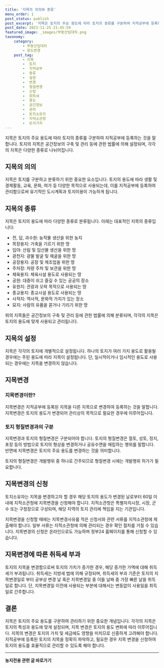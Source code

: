 ```yaml
---
title: '지목의 의의와 종류'
menu_order: 1
post_status: publish
post_excerpt: '지목은 토지의 주요 용도에 따라 토지의 종류를 구분하여 지적공부에 등록하는 것을 말합니다. 토지의 지목은 공간정보의 구축 및 관리 등에 관한 법률에 의해 설정되며, 각각의 지목은 다양한 종류로 나뉘어집니다.'
post_date: 2023-11-25 21:45:59
featured_image: _images/부동산임대차.png
taxonomy:
    category:
        - 부동산임대차
        - 용도변경
    post_tag:
        - 지목
        -  토지
        -  지적공부
        -  종류
        -  설정
        -  변경
        -  형질변경
        -  신청
        -  취득세
        -  용도
        -  공간정보
        -  관리
        -  토지소유자
        -  지적소관청
        -  토지가치
---
```



지목은 토지의 주요 용도에 따라 토지의 종류를 구분하여 지적공부에 등록하는 것을 말합니다. 토지의 지목은 공간정보의 구축 및 관리 등에 관한 법률에 의해 설정되며, 각각의 지목은 다양한 종류로 나뉘어집니다.

## 지목의 의의

지목은 토지를 구분하고 분류하기 위한 중요한 요소입니다. 토지의 용도에 따라 생활 및 경제활동, 교육, 문화, 여가 등 다양한 목적으로 사용되는데, 이를 지적공부에 등록하여 관리함으로써 유기적인 도시계획과 토지이용이 가능하게 됩니다.

## 지목의 종류

지목은 토지의 용도에 따라 다양한 종류로 분류됩니다. 아래는 대표적인 지목의 종류입니다:
- 전, 답, 과수원: 농작물 생산을 위한 농지
- 목장용지: 가축을 기르기 위한 땅
- 임야: 산림 및 임산물 생산을 위한 땅
- 광천지: 광물 발굴 및 채굴을 위한 땅
- 공장용지: 공장 및 제조업을 위한 땅
- 주차장: 차량 주차 및 보관을 위한 땅
- 체육용지: 체육시설 용도로 사용되는 땅
- 공원: 대중이 쉬고 즐길 수 있는 공공의 장소
- 유원지: 관광과 오락 목적으로 사용되는 땅
- 종교용지: 종교시설 용도로 사용되는 땅
- 사적지: 역사적, 문화적 가치가 있는 장소
- 묘지: 사람의 유품을 묻거나 기리기 위한 땅

위의 지목들은 공간정보의 구축 및 관리 등에 관한 법률에 의해 분류되며, 각각의 지목은 토지의 용도에 맞게 사용되고 관리됩니다.

## 지목의 설정

지목은 각각의 토지에 개별적으로 설정됩니다. 하나의 토지가 여러 가지 용도로 활용될 경우에는 주된 용도에 따라 지목이 설정됩니다. 단, 일시적이거나 임시적인 용도로 사용되는 경우에는 지목을 변경하지 않습니다.

## 지목변경

### 지목변경이란?

지목변경은 지적공부에 등록된 지목을 다른 지목으로 변경하여 등록하는 것을 말합니다. 지목변경은 토지의 용도가 변경되어 관리상의 목적으로 필요한 경우에 이루어집니다.

### 토지 형질변경과의 구분

지목변경과 토지의 형질변경은 구분되어야 합니다. 토지의 형질변경은 절토, 성토, 정지, 포장 등의 방법으로 토지의 형상을 변경하거나 공유수면을 매립하는 행위를 말합니다. 반면에 지목변경은 토지의 주요 용도를 변경하는 것을 의미합니다.

토지의 형질변경은 개발행위 중 하나로 간주되므로 형질변경 시에는 개발행위 허가가 필요합니다.

## 지목변경의 신청

토지소유자는 지목을 변경하고자 할 경우 해당 토지의 용도가 변경된 날로부터 60일 이내에 지적소관청에 지목변경을 신청해야 합니다. 지적소관청은 특별자치시장, 시장, 군수 또는 구청장으로 구성되며, 해당 지역의 토지 관리에 책임을 지는 기관입니다.

지목변경을 신청할 때에는 지목변경사유를 적은 신청서와 관련 서류를 지적소관청에 제출해야 합니다. 일부 서류는 지적소관청에 의해 관리되는 경우 확인 절차를 거칠 수 있습니다. 지목변경의 신청은 온라인으로도 가능하며 정부24 홈페이지를 통해 신청할 수 있습니다.

## 지목변경에 따른 취득세 부과

토지의 지목을 변경함으로써 토지의 가치가 증가한 경우, 해당 증가한 가액에 대해 취득세가 부과됩니다. 취득세는 지방세 법에 의해 규정되며, 취득세의 부과 기준은 토지의 지목변경일로 부터 공부상 변경 날 혹은 지목변경일 중 이들 날짜 중 가장 빠른 날을 취득일로 합니다. 단, 지목변경일 이전에 사용되는 부분에 대해서는 변동없이 사용일을 취득일로 간주합니다.

## 결론

지목은 토지의 주요 용도를 구분하여 관리하기 위한 중요한 개념입니다. 각각의 지목은 토지의 특성과 용도에 맞게 설정되며, 지목 변경은 토지의 용도 변화에 따라 이루어집니다. 지목의 변경은 토지의 가치 및 세금에도 영향을 미치므로 신중하게 고려해야 합니다. 지적공부에 등록된 토지의 지목을 정확히 파악하고, 필요한 경우 지목 변경을 신청하여 토지의 용도를 효율적으로 관리할 수 있도록 해야 합니다.
<!-- wp:separator -->
<hr class="wp-block-separator has-alpha-channel-opacity"/>
<!-- /wp:separator -->

<!-- wp:group {"backgroundColor":"base","layout":{"type":"constrained"}} -->
<div class="wp-block-group has-base-background-color has-background"><!-- wp:paragraph {"align":"center","fontSize":"medium"} -->
<p class="has-text-align-center has-large-font-size"><strong>농지전용 관련 글 바로가기</strong></p>
<!-- /wp:paragraph -->


<!-- wp:latest-posts
{"categories":[{"id":23554,"count":19,"description":"","link":"https://uknowlaw.com/category/%eb%86%8d%ec%a7%80%ec%a0%84%ec%9a%a9/","name":"농지전용","slug":"농지전용","taxonomy":"category","parent":0,"meta":[],"_links":{"self":[{"href":"https://uknowlaw.com/wp-json/wp/v2/categories/23554"}],"collection":[{"href":"https://uknowlaw.com/wp-json/wp/v2/categories"}],"about":[{"href":"https://uknowlaw.com/wp-json/wp/v2/taxonomies/category"}],"wp:post_type":[{"href":"https://uknowlaw.com/wp-json/wp/v2/posts?categories=23554"}],"curies":[{"name":"wp","href":"https://api.w.org/{rel}","templated":true}]}}],"postsToShow":100,"excerptLength":28,"postLayout":"grid","columns":2,"featuredImageAlign":"left","featuredImageSizeSlug":"large","fontSize":"small"} /--></div>
<!-- /wp:group -->